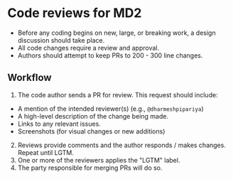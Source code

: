 # Code reviews for MD2

* Before any coding begins on new, large, or breaking work, a design discussion should take place.
* All code changes require a review and approval.
* Authors should attempt to keep PRs to 200 - 300 line changes.
 
## Workflow
1. The code author sends a PR for review. This request should include:
  * A mention of the intended reviewer(s) (e.g., `@dharmeshpipariya`)
  * A high-level description of the change being made.
  * Links to any relevant issues.
  * Screenshots (for visual changes or new additions)
2. Reviews provide comments and the author responds / makes changes. Repeat until LGTM.
3. One or more of the reviewers applies the "LGTM" label.
4. The party responsible for merging PRs will do so. 
